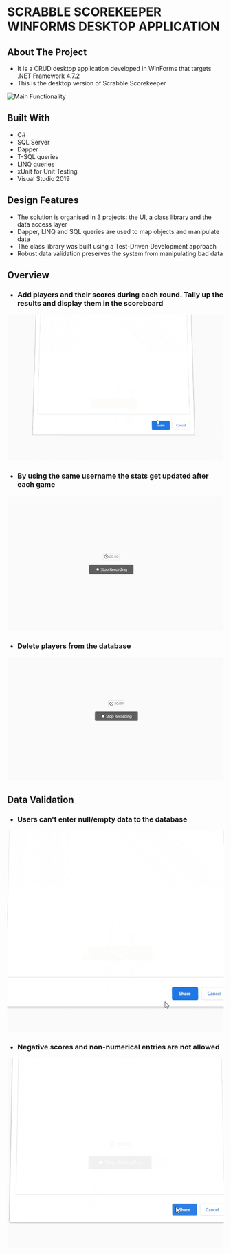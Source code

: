 # SCRABBLE SCOREKEEPER WINFORMS DESKTOP APPLICATION

<!-- ABOUT THE PROJECT -->
## About The Project

* It is a CRUD desktop application developed in WinForms that targets .NET Framework 4.7.2
* This is the desktop version of Scrabble Scorekeeper

![Main Functionality](WinFormsGifs/Functionality.gif)

## Built With
* C#
* SQL Server
* Dapper
* T-SQL queries
* LINQ queries
* xUnit for Unit Testing 
* Visual Studio 2019

## Design Features
* The solution is organised in 3 projects: the UI, a class library and the data access layer
* Dapper, LINQ and SQL queries are used to map objects and manipulate data
* The class library was built using a Test-Driven Development approach
* Robust data validation preserves the system from manipulating bad data

## Overview

* ### Add players and their scores during each round. Tally up the results and display them in the scoreboard

![Main Functionality](WinFormsGifs/AddingPlayers.gif)

* ### By using the same username the stats get updated after each game

![Update Player Info](WinFormsGifs/UpdateInfo.gif)

* ### Delete players from the database

![Delete Players](WinFormsGifs/DeletePlayer.gif)

## Data Validation

* ### Users can't enter null/empty data to the database

![Empty data not allowed](WinFormsGifs/EmptyEmtryVal.gif)


* ### Negative scores and non-numerical entries are not allowed

![Bad data validation](WinFormsGifs/InvalidRangeAndDataVal.gif)

